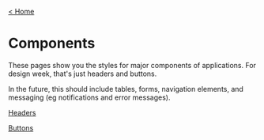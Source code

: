 [\< Home](index.html)

# Components

These pages show you the styles for major components of applications. For design week, that's just headers and buttons.

In the future, this should include tables, forms, navigation elements, and messaging (eg notifications and error messages).

[Headers](headers.html)

[Buttons](buttons.html)